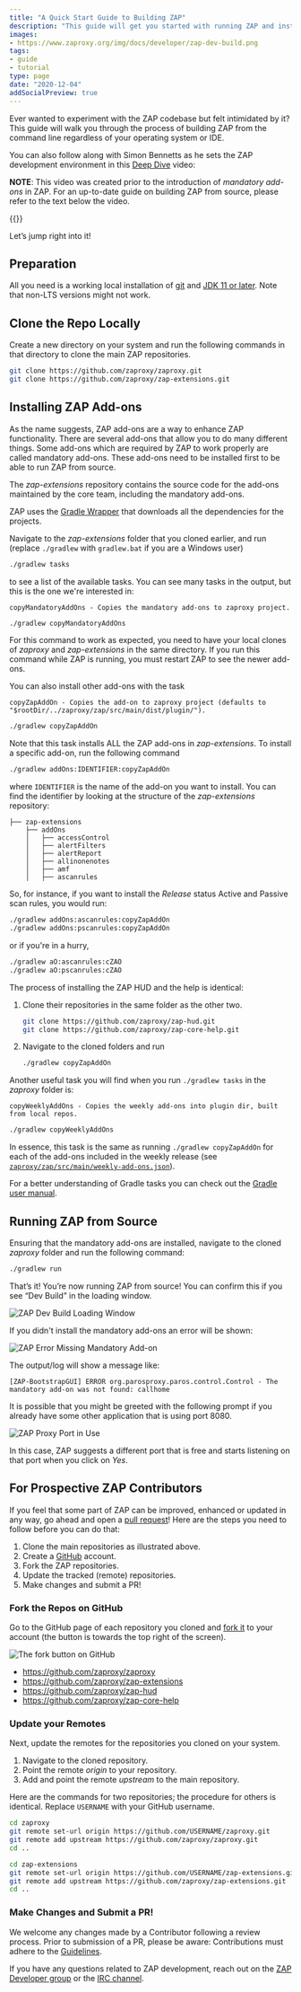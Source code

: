 ```yaml
---
title: "A Quick Start Guide to Building ZAP"
description: "This guide will get you started with running ZAP and installing add-ons from source."
images:
- https://www.zaproxy.org/img/docs/developer/zap-dev-build.png
tags: 
- guide
- tutorial
type: page
date: "2020-12-04"
addSocialPreview: true
---
```


Ever wanted to experiment with the ZAP codebase but felt intimidated by it? This guide will walk you through the process of building ZAP from the command line regardless of your operating system or IDE.

You can also follow along with Simon Bennetts as he sets the ZAP development environment in this [Deep Dive](/zap-deep-dive/) video:

**NOTE**: This video was created prior to the introduction of *mandatory add-ons* in ZAP. For an up-to-date guide on building ZAP from source, please refer to the text below the video.

{{<youtube uuid="BYi4nA0nhR8">}}

Let’s jump right into it!

## Preparation
All you need is a working local installation of [git](https://git-scm.com/book/en/v2/Getting-Started-Installing-Git) and [JDK 11 or later](https://adoptium.net/).
Note that non-LTS versions might not work.

## Clone the Repo Locally
Create a new directory on your system and run the following commands in that directory to clone the main ZAP repositories.
```bash
git clone https://github.com/zaproxy/zaproxy.git
git clone https://github.com/zaproxy/zap-extensions.git
```

## Installing ZAP Add-ons
As the name suggests, ZAP add-ons are a way to enhance ZAP functionality. There are several add-ons that allow you to do many different things. Some add-ons which are required by ZAP to work properly are called mandatory add-ons. These add-ons need to be installed first to be able to run ZAP from source.

The *zap-extensions* repository contains the source code for the add-ons maintained by the core team, including the mandatory add-ons.

ZAP uses the [Gradle Wrapper](https://docs.gradle.org/current/userguide/gradle_wrapper.html) that downloads all the dependencies for the projects.

Navigate to the *zap-extensions* folder that you cloned earlier, and run (replace `./gradlew` with `gradlew.bat` if you are a Windows user)
```bash
./gradlew tasks
```
to see a list of the available tasks. You can see many tasks in the output, but this is the one we're interested in:
```
copyMandatoryAddOns - Copies the mandatory add-ons to zaproxy project.
```
```bash
./gradlew copyMandatoryAddOns
```
For this command to work as expected, you need to have your local clones of *zaproxy* and *zap-extensions* in the same directory. If you run this command while ZAP is running, you must restart ZAP to see the newer add-ons.

You can also install other add-ons with the task
```
copyZapAddOn - Copies the add-on to zaproxy project (defaults to "$rootDir/../zaproxy/zap/src/main/dist/plugin/").
```
```bash
./gradlew copyZapAddOn
```

Note that this task installs ALL the ZAP add-ons in *zap-extensions*. To install a specific add-on, run the following command
```bash
./gradlew addOns:IDENTIFIER:copyZapAddOn
```
where `IDENTIFIER` is the name of the add-on you want to install. You can find the identifier by looking at the structure of the *zap-extensions* repository:
```
├── zap-extensions
	├── addOns 
	│   ├── accessControl 
	│   ├── alertFilters 
	│   ├── alertReport 
	│   ├── allinonenotes 
	│   ├── amf 
	│   ├── ascanrules
```

So, for instance, if you want to install the *Release* status Active and Passive scan rules, you would run:
```bash
./gradlew addOns:ascanrules:copyZapAddOn
./gradlew addOns:pscanrules:copyZapAddOn
```
or if you're in a hurry,
```bash
./gradlew aO:ascanrules:cZAO
./gradlew aO:pscanrules:cZAO
```

The process of installing the ZAP HUD and the help is identical:
1. Clone their repositories in the same folder as the other two.
    ```bash
    git clone https://github.com/zaproxy/zap-hud.git
    git clone https://github.com/zaproxy/zap-core-help.git
    ```
2. Navigate to the cloned folders and run
	```bash
    ./gradlew copyZapAddOn
    ```
Another useful task you will find when you run `./gradlew tasks` in the *zaproxy* folder is:
```
copyWeeklyAddOns - Copies the weekly add-ons into plugin dir, built from local repos.
```
```bash
./gradlew copyWeeklyAddOns
```
In essence, this task is the same as running `./gradlew copyZapAddOn` for each of the add-ons included in the weekly release (see [`zaproxy/zap/src/main/weekly-add-ons.json`](https://github.com/zaproxy/zaproxy/blob/main/zap/src/main/weekly-add-ons.json)).

For a better understanding of Gradle tasks you can check out the [Gradle user manual](https://docs.gradle.org/current/userguide/userguide.html).

## Running ZAP from Source
Ensuring that the mandatory add-ons are installed, navigate to the cloned *zaproxy* folder and run the following command:
```bash
./gradlew run
```
That’s it! You’re now running ZAP from source! You can confirm this if you see “Dev Build” in the loading window.

![ZAP Dev Build Loading Window](/img/docs/developer/zap-dev-build.png)

If you didn't install the mandatory add-ons an error will be shown:

![ZAP Error Missing Mandatory Add-on](/img/docs/developer/zap-mandatory-addon.png)

The output/log will show a message like:
```
[ZAP-BootstrapGUI] ERROR org.parosproxy.paros.control.Control - The mandatory add-on was not found: callhome
```

It is possible that you might be greeted with the following prompt if you already have some other application that is using port 8080.

![ZAP Proxy Port in Use](/img/docs/developer/zap-proxy-port.png)

In this case, ZAP suggests a different port that is free and starts listening on that port when you click on *Yes*.

## For Prospective ZAP Contributors
If you feel that some part of ZAP can be improved, enhanced or updated in any way, go ahead and open a [pull request](https://docs.github.com/en/free-pro-team@latest/github/collaborating-with-issues-and-pull-requests/about-pull-requests)! Here are the steps you need to follow before you can do that:
1. Clone the main repositories as illustrated above.
1. Create a [GitHub](https://github.com) account.
1. Fork the ZAP repositories.
1. Update the tracked (remote) repositories.
1. Make changes and submit a PR!

### Fork the Repos on GitHub
Go to the GitHub page of each repository you cloned and [fork it](https://guides.github.com/activities/forking/) to your account (the button is towards the top right of the screen).

![The fork button on GitHub](/img/docs/developer/github-fork.png)
- https://github.com/zaproxy/zaproxy
- https://github.com/zaproxy/zap-extensions
- https://github.com/zaproxy/zap-hud
- https://github.com/zaproxy/zap-core-help

### Update your Remotes
Next, update the remotes for the repositories you cloned on your system.
1. Navigate to the cloned repository.
1. Point the remote *origin* to your repository.
1. Add and point the remote *upstream* to the main repository.

Here are the commands for two repositories; the procedure for others is identical. Replace `USERNAME` with your GitHub username.

```bash
cd zaproxy
git remote set-url origin https://github.com/USERNAME/zaproxy.git
git remote add upstream https://github.com/zaproxy/zaproxy.git
cd ..

cd zap-extensions
git remote set-url origin https://github.com/USERNAME/zap-extensions.git
git remote add upstream https://github.com/zaproxy/zap-extensions.git
cd ..
```

### Make Changes and Submit a PR!

We welcome any changes made by a Contributor following a review process. Prior to submission of a PR, please be aware: Contributions must adhere to the [Guidelines](https://github.com/zaproxy/zaproxy/blob/main/CONTRIBUTING.md#guidelines-for-pull-request-pr-submission-and-processing).
	
If you have any questions related to ZAP development, reach out on the [ZAP Developer group](https://groups.google.com/g/zaproxy-develop) or the [IRC channel](https://web.libera.chat/#zaproxy). 
